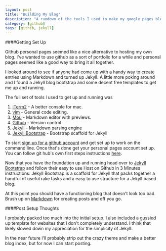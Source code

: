```yaml
---
layout: post
title: "Building My Blog"
description: "A rundown of the tools I used to make my google pages blog"
category: [github]
tags: [githib, jekyll]
---
```


####Getting Set Up

Github personal pages seemed like a nice alternative to hosting my own blog. I've wanted to use github as a sort of portfolio for a while and personal pages seemed like a good way to bring it all together.


I looked around to see if anyone had come up with a handy way to create entries using Markdown and turned up Jekyll. A little more poking around and I found a Jekyll blog bootstrap and some decent free templates to get me up and running.


The full set of tools I used to get up and running was

1. [iTerm2](http://iterm2.com/) - A better console for mac.
2. [vim](http://www.vim.org/download.php) - General code editing.
3. [Mou](http://mouapp.com/) - Markdown editor with previews.
4. [Github](https://github.com/) - Version control
5. [Jekyll](http://jekyllrb.com/) - Markdown parsing engine
6. [Jekyll Bootstrap](http://jekyllbootstrap.com/) - Bootstrap scaffold for Jekyll




To start [sign up for a github account](https://github.com/) and get set up to work on the command line. Once that's done get your personal pages account set up. You can follow git hub's own first steps instructions [here](https://pages.github.com/).


Now that you have the foundation up and running head over to [Jekyll Bootstrap](http://jekyllbootstrap.com/usage/jekyll-quick-start.html) and follow their easy to use Host on Github in 3 Minutes instructions. Jekyll Bootstrap is a scaffold for Jekyll that packs together a handful of useful rake tasks and a easy to use structure for a Jekyll based blog.


At this point you should have a functioning blog that doesn't look too bad. Brush up on [Markdown](http://daringfireball.net/projects/markdown/) for creating posts and off you go.

####Post Setup Thoughts

I probably packed too much into the initial setup. I also included a gussied up template for websites that I don't completely understand. I think that likely slowed down my appreciation for the simplicity of Jekyll.


In the near future I'll probably strip out the crazy theme and make a better blog index, but for now I can start posting.
